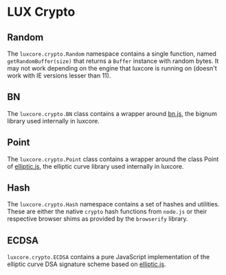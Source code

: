 # LUX Crypto

## Random
The `luxcore.crypto.Random` namespace contains a single function, named `getRandomBuffer(size)` that returns a `Buffer` instance with random bytes. It may not work depending on the engine that luxcore is running on (doesn't work with IE versions lesser than 11).

## BN
The `luxcore.crypto.BN` class contains a wrapper around [bn.js](https://github.com/indutny/bn.js), the bignum library used internally in luxcore.

## Point
The `luxcore.crypto.Point` class contains a wrapper around the class Point of [elliptic.js](https://github.com/indutny/elliptic), the elliptic curve library used internally in luxcore.

## Hash
The `luxcore.crypto.Hash` namespace contains a set of hashes and utilities. These are either the native `crypto` hash functions from `node.js` or their respective browser shims as provided by the `browserify` library.

## ECDSA
`luxcore.crypto.ECDSA` contains a pure JavaScript implementation of the elliptic curve DSA signature scheme based on [elliptic.js](https://github.com/indutny/elliptic).
